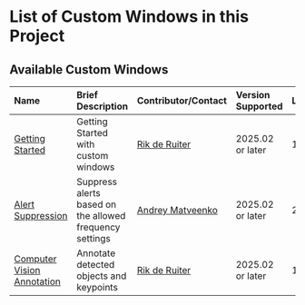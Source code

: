 # List of Custom Windows in this Project

## Available Custom Windows

| Name | Brief Description | Contributor/Contact | Version Supported | Last Update | Code file |
| :--- | :--- | :-- | :-- | :-- | :-- |
| [Getting Started](./Getting%20Started/README.md) | Getting Started with custom windows | [Rik de Ruiter](https://github.com/riksas) | 2025.02 <br>or later | 13JAN2025 | [Getting Started](./Getting%20Started/custom_window.py) |
| [Alert Suppression](./Alert%20Suppression/README.md) | Suppress alerts based on the allowed frequency settings | [Andrey Matveenko](https://github.com/keeper7kaSAS) | 2025.02 <br>or later | 29JAN2025 | [Alert Suppression](./Alert%20Suppression/alert_suppression.lua) |
| [Computer Vision Annotation](./Computer%20Vision%20Annotation/README.md) | Annotate detected objects and keypoints | [Rik de Ruiter](https://github.com/riksas) | 2025.02 <br>or later | 14JAN2025 | [Computer Vision Annotation](./Computer%20Vision%20Annotation/espconfig_to_markdown.py) |

